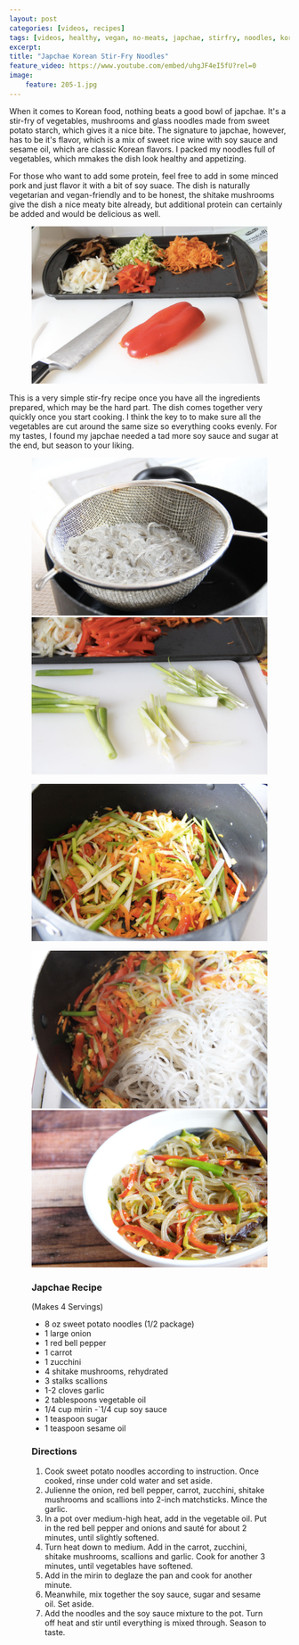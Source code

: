```yaml
---
layout: post
categories: [videos, recipes]
tags: [videos, healthy, vegan, no-meats, japchae, stirfry, noodles, korean]
excerpt: 
title: "Japchae Korean Stir-Fry Noodles" 
feature_video: https://www.youtube.com/embed/uhgJF4eI5fU?rel=0
image:   
    feature: 205-1.jpg
---
```


When it comes to Korean food, nothing beats a good bowl of japchae.  It's  a stir-fry of vegetables, mushrooms and glass noodles made from sweet potato starch, which gives it a nice bite.  The signature to japchae, however, has to be it's flavor, which is a mix of sweet rice wine with soy sauce and sesame oil, which are classic Korean flavors.  I packed my noodles full of vegetables, which mmakes the dish look healthy and appetizing.  

For those who want to add some protein, feel free to add in some minced pork and just flavor it with a bit of soy suace.  The dish is naturally vegetarian and vegan-friendly and to be honest, the shitake mushrooms give the dish a nice meaty bite already, but additional protein can certainly be added and would be delicious as well.
<figure>
    <img src="/images/205-5.jpg">
</figure>

This is a very simple stir-fry recipe once you have all the ingredients prepared, which may be the hard part.  The dish comes together very quickly once you start cooking.  I think the key to to make sure all the vegetables are cut around the same size so everything cooks evenly. For my tastes, I found my japchae needed a tad more soy sauce and sugar at the end, but season to your liking.

<figure class="half">
<img src="/images/205-4.jpg">
    <img src="/images/205-6.jpg">
</figure>

<figure>
    <img src="/images/205-8.jpg">
</figure>

<figure class="half">
<img src="/images/205-9.jpg">
    <img src="/images/205-11.jpg">
</figure>

<figure class="ingredients" markdown="1">

### Japchae Recipe

(Makes 4 Servings)

- 8 oz sweet potato noodles (1/2 package)
- 1 large onion
- 1 red bell pepper
- 1 carrot
- 1 zucchini
- 4 shitake mushrooms, rehydrated
- 3 stalks scallions
- 1-2 cloves garlic
- 2 tablespoons vegetable oil
- 1/4 cup mirin
-`1/4 cup soy sauce
- 1 teaspoon sugar
- 1 teaspoon sesame oil
 

</figure>
<figure class="directions" markdown="1">

### Directions

1. Cook sweet potato noodles according to instruction.  Once cooked, rinse under cold water and set aside.
2. Julienne the onion, red bell pepper, carrot, zucchini, shitake mushrooms and scallions into 2-inch matchsticks. Mince the garlic.
3. In a pot over medium-high heat, add in the vegetable oil.  Put in the red bell pepper and onions and sauté for about 2 minutes, until slightly softened. 
4. Turn heat down to medium.  Add in the carrot, zucchini, shitake mushrooms, scallions and garlic.  Cook for another 3 minutes, until vegetables have softened.
5. Add in the mirin to deglaze the pan and cook for another minute.
6. Meanwhile, mix together the soy sauce, sugar and sesame oil.  Set aside.
7. Add the noodles and the soy sauce mixture to the pot.  Turn off heat and stir until everything is mixed through.  Season to taste.

</figure>
